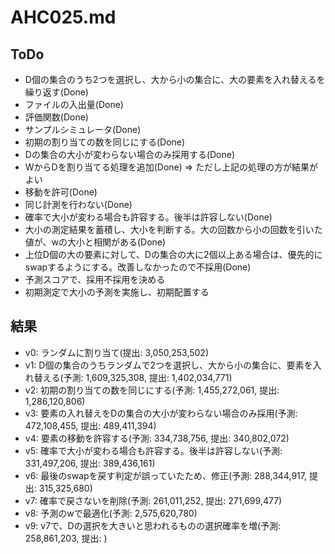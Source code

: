 # AHC025.md

## ToDo

- D個の集合のうち2つを選択し、大から小の集合に、大の要素を入れ替えるを繰り返す(Done)
- ファイルの入出量(Done)
- 評価関数(Done)
- サンプルシミュレータ(Done)
- 初期の割り当ての数を同じにする(Done)
- Dの集合の大小が変わらない場合のみ採用する(Done)
- WからDを割り当てる処理を追加(Done) => ただし上記の処理の方が結果がよい
- 移動を許可(Done)
- 同じ計測を行わない(Done)
- 確率で大小が変わる場合も許容する。後半は許容しない(Done)
- 大小の測定結果を蓄積し、大小を判断する。大の回数から小の回数を引いた値が、wの大小と相関がある(Done)
- 上位D個の大の要素に対して、Dの集合の大に2個以上ある場合は、優先的にswapするようにする。改善しなかったので不採用(Done)
- 予測スコアで、採用不採用を決める
- 初期測定で大小の予測を実施し、初期配置する

## 結果

- v0: ランダムに割り当て(提出: 3,050,253,502)
- v1: D個の集合のうちランダムで2つを選択し、大から小の集合に、要素を入れ替える(予測: 1,609,325,308, 提出: 1,402,034,771)
- v2: 初期の割り当ての数を同じにする(予測: 1,455,272,061, 提出: 1,286,120,806)
- v3: 要素の入れ替えをDの集合の大小が変わらない場合のみ採用(予測: 472,108,455, 提出: 489,411,394)
- v4: 要素の移動を許容する(予測: 334,738,756, 提出: 340,802,072)
- v5: 確率で大小が変わる場合も許容する。後半は許容しない(予測: 331,497,206, 提出: 389,436,161)
- v6: 最後のswapを戻す判定が誤っていたため、修正(予測: 288,344,917, 提出: 315,325,680)
- v7: 確率で戻さないを削除(予測: 261,011,252, 提出: 271,699,477)
- v8: 予測のwで最適化(予測: 2,575,620,780)
- v9: v7で、Dの選択を大きいと思われるものの選択確率を増(予測: 258,861,203, 提出: )
